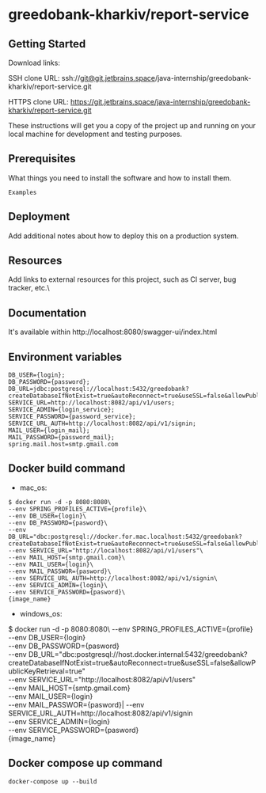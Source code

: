 # greedobank-kharkiv/report-service

## Getting Started

Download links:

SSH clone URL: ssh://git@git.jetbrains.space/java-internship/greedobank-kharkiv/report-service.git

HTTPS clone URL: https://git.jetbrains.space/java-internship/greedobank-kharkiv/report-service.git

These instructions will get you a copy of the project up and running on your local machine for development and testing
purposes.

## Prerequisites

What things you need to install the software and how to install them.

```
Examples
```

## Deployment

Add additional notes about how to deploy this on a production system.

## Resources

Add links to external resources for this project, such as CI server, bug tracker, etc.\

## Documentation

It's available within http://localhost:8080/swagger-ui/index.html

## Environment variables

```
DB_USER={login}; 
DB_PASSWORD={password}; 
DB_URL=jdbc:postgresql://localhost:5432/greedobank?createDatabaseIfNotExist=true&autoReconnect=true&useSSL=false&allowPublicKeyRetrieval=true;
SERVICE_URL=http://localhost:8082/api/v1/users;
SERVICE_ADMIN={login_service};
SERVICE_PASSWORD={password_service};
SERVICE_URL_AUTH=http://localhost:8082/api/v1/signin;
MAIL_USER={login_mail};
MAIL_PASSWORD={password_mail};
spring.mail.host=smtp.gmail.com
```

## Docker build command

* mac_os:

```
$ docker run -d -p 8080:8080\ 
--env SPRING_PROFILES_ACTIVE={profile}\
--env DB_USER={login}\
--env DB_PASSWORD={pasword}\
--env DB_URL="dbc:postgresql://docker.for.mac.localhost:5432/greedobank?createDatabaseIfNotExist=true&autoReconnect=true&useSSL=false&allowPublicKeyRetrieval=true"\
--env SERVICE_URL="http://localhost:8082/api/v1/users"\
--env MAIL_HOST={smtp.gmail.com}\
--env MAIL_USER={login}\
--env MAIL_PASSWOR={pasword}\
--env SERVICE_URL_AUTH=http://localhost:8082/api/v1/signin\
--env SERVICE_ADMIN={login}\
--env SERVICE_PASSWORD={pasword}\
{image_name}
```

* windows_os:


$ docker run -d -p 8080:8080\ 
--env SPRING_PROFILES_ACTIVE={profile}\
--env DB_USER={login}\
--env DB_PASSWORD={pasword}\
--env DB_URL="dbc:postgresql://host.docker.internal:5432/greedobank?createDatabaseIfNotExist=true&autoReconnect=true&useSSL=false&allowPublicKeyRetrieval=true"\
--env SERVICE_URL="http://localhost:8082/api/v1/users"\
--env MAIL_HOST={smtp.gmail.com}\
--env MAIL_USER={login}\
--env MAIL_PASSWOR={pasword}|
--env SERVICE_URL_AUTH=http://localhost:8082/api/v1/signin\
--env SERVICE_ADMIN={login}\
--env SERVICE_PASSWORD={pasword}\
{image_name}

## Docker compose up command 
```
docker-compose up --build
```

